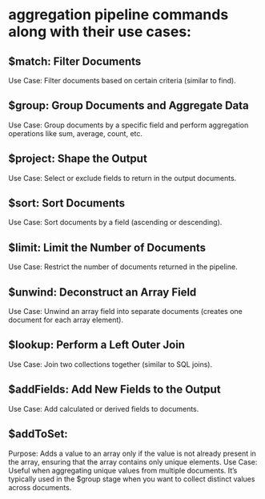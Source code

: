 #  aggregation pipeline commands along with their use cases:

## $match: Filter Documents
Use Case: Filter documents based on certain criteria (similar to find).

## $group: Group Documents and Aggregate Data
Use Case: Group documents by a specific field and perform aggregation operations like sum, average, count, etc.

## $project: Shape the Output
Use Case: Select or exclude fields to return in the output documents.

## $sort: Sort Documents
Use Case: Sort documents by a field (ascending or descending).

## $limit: Limit the Number of Documents
Use Case: Restrict the number of documents returned in the pipeline.

## $unwind: Deconstruct an Array Field
Use Case: Unwind an array field into separate documents (creates one document for each array element).

## $lookup: Perform a Left Outer Join
Use Case: Join two collections together (similar to SQL joins).

## $addFields: Add New Fields to the Output
Use Case: Add calculated or derived fields to documents.

## $addToSet:
Purpose: Adds a value to an array only if the value is not already present in the array, ensuring that the array contains only unique elements.
Use Case: Useful when aggregating unique values from multiple documents. It’s typically used in the $group stage when you want to collect distinct values across documents.
